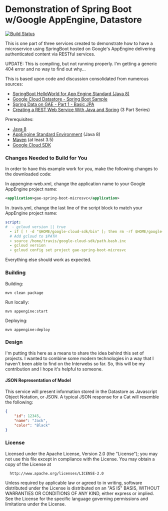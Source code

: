 Demonstration of Spring Boot w/Google AppEngine, Datastore
=========================
[![Build Status](https://travis-ci.org/darkhonor/catdemo-svc.svg?branch=master)](https://travis-ci.org/darkhonor/catdemo-svc)

This is one part of three services created to demonstrate how to have a 
microservice using SpringBoot hosted on Google's AppEngine delivering 
authenticated content via RESTful services.

UPDATE: This is compiling, but not running properly.  I'm getting a generic 404 error and no way to find out why...

This is based upon code and discussion consolidated from numerous sources:

* [SpringBoot HelloWorld for App Engine Standard (Java 8)](https://github.com/GoogleCloudPlatform/getting-started-java/tree/master/appengine-standard-java8/springboot-appengine-standard)
* [Google Cloud Datastore - Spring Boot Sample](https://github.com/o/spring-boot-google-cloud-datastore-sample)
* [Spring Data on GAE - Part 1 - Basic JPA](http://tommysiu.blogspot.kr/2014/01/spring-data-on-gae-part-1.html)
* [Creating a REST Web Service With Java and Spring](https://dzone.com/articles/creating-a-rest-api-with-java-and-spring) (3 Part Series)

Prerequisites:
* [Java 8](http://www.oracle.com/technetwork/java/javase/downloads/index.html)
* [AppEngine Standard Environment](https://cloud.google.com/appengine/) (Java 8)
* [Maven](https://maven.apache.org/download.cgi) (at least 3.5)
* [Google Cloud SDK](https://cloud.google.com/sdk/)

### Changes Needed to Build for You
In order to have this example work for you, make the following changes to the downloaded code:

In appengine-web.xml, change the application name to your Google AppEngine project name:
```xml
<application>gae-spring-boot-microsvc</application>
```

In .travis.yml, change the last line of the script block to match your AppEngine project name:
```yml
script:
#  - gcloud version || true
  - if [ ! -d "$HOME/google-cloud-sdk/bin" ]; then rm -rf $HOME/google-cloud-sdk; export CLOUDSDK_CORE_DISABLE_PROMPTS=1; curl https://sdk.cloud.google.com | bash; fi
  # Add gcloud to $PATH
  - source /home/travis/google-cloud-sdk/path.bash.inc
  - gcloud version
  - gcloud config set project gae-spring-boot-microsvc
```

Everything else should work as expected.

### Building
Building:
```
mvn clean package
```

Run locally:
```   
mvn appengine:start
```

Deploying:
```
mvn appengine:deploy
```

### Design
I'm putting this here as a means to share the idea behind this set of projects.  I wanted
to combine some modern technologies in a way that I haven't been able to find on the
Interwebs so far.  So, this will be my contribution and I hope it's helpful to someone.

#### JSON Representation of Model
This service will present information stored in the Datastore as Javascript Object Notation,
or JSON.  A typical JSON response for a Cat will resemble the following:
```json
{
    "id": 12345,
    "name": "Jack",
    "color": "Black"
}
```

### License

Licensed under the Apache License, Version 2.0 (the "License");
you may not use this file except in compliance with the License.
You may obtain a copy of the License at

      http://www.apache.org/licenses/LICENSE-2.0

Unless required by applicable law or agreed to in writing, software
distributed under the License is distributed on an "AS IS" BASIS,
WITHOUT WARRANTIES OR CONDITIONS OF ANY KIND, either express or implied.
See the License for the specific language governing permissions and
limitations under the License.